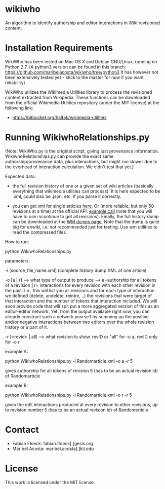 wikiwho
=======
An algorithm to identify authorship and editor interactions in Wiki revisioned content.

Installation Requirements
========================
WikiWho has been tested on Mac OS X and Debian GNU/Linux, running on Python 2.7. 
(A python3 version can be found in this branch: https://github.com/maribelacosta/wikiwho/tree/python3 It has however not  been extensively tested yet - stick to the master for now if you want reliability)

WikiWho utilizes the Wikimedia Utilities library to process the revisioned content extracted from Wikipedia. 
These functions can be downloaded from the official Wikimedia Utilities repository (under the MIT license) at the
following link:
* https://bitbucket.org/halfak/wikimedia-utilities

Running WikiwhoRelationships.py  
===============
(Note: WikiWho.py is the original script, giving just provenance information. WikiwhoRelationships.py can provide the exact same authorship/provenance data, plus interactions, but might run slower due to the overhead of interaction calculation. We didn't test that yet.)

Expected data: 
- the full revision history of one or a given set of wiki articles (basically everything that wikimedia utilities can process). It is here expected to be .xml, could also be .json, etc. if you parse it correctly. 

- you can get xml for single articles [here](https://en.wikipedia.org/w/index.php?title=Special:Export&history). Or (more reliable, but only 50 revisions at a time) at the official API: [example call](https://en.wikipedia.org//w/api.php?rvcontinue=20150501221233%7C660323497&rvdir=newer&titles=Darmstadt&continue=&rvlimit=max&format=json&action=query&rvprop=content%7Cids%7Ctimestamp%7Csha1%7Ccomment%7Cflags%7Cuser%7Cuserid&prop=revisions) (note that you will have to use rvcontinue to get all revisions). Finally, the full history dump can be downloaded at the [WM dumps page](http://dumps.wikimedia.org/backup-index-bydb.html). Note that the dump is quite big for enwiki, i.e. not recommended just for testing. Use wm utilities to read the compressed files.    


How to run:

python WikiwhoRelationships.py 

parameters: 

-i \[source_file_name.xml\] (complete history dump XML of one article)

-o [a | r] --> what type of output to produce --> a=authorship for all tokens of a revision | r= interactions for every revision with each other revision in the past. I.e., this will list you all revisions and for each type of interaction we defined (delete, undelete, reintro, ..) the revisions that were target of that interaction and the number of tokens that interaction included. We will soon provide code that will spit put a more aggregated version of this as an editor-editor network. Yet, from the output available right now, you can already construct such a network yourself by summing up the positive and/or negative interactions between two editors over the whole revision history or a part of it.

-r [\<revid\> | all] --> what revision to show. revID or "all" for -o a, revID only for -o r 


example A:

python WikiwhoRelationships.py -i Randomarticle.xml -o a -r 5

gives authorship for all tokens of revision 5 (has to be an actual revision id) of Randomarticle

example B:

python WikiwhoRelationships.py -i Randomarticle.xml -o r -r 5

gives the edit interactions produced at every revision to other revisions, up to revision number 5 (has to be an actual revision id) of Randomarticle




Contact
=======
* Fabian Floeck: fabian.floeck[.]gesis.org
* Maribel Acosta: maribel.acosta[.]kit.edu

License
=======
This work is licensed under the MIT license.
